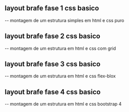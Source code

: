 ## layout  brafe fase 1 css basico
-- montagem de um estrutura simples em html e css puro 
## layout  brafe fase 2 css basico
-- montagem de um estrutura em html e css com grid 
## layout  brafe fase 3 css basico
-- montagem de um estrutura  em html e css flex-blox 

## layout  brafe fase 4 css basico
-- montagem de um estrutura  em html e css bootstrap 4